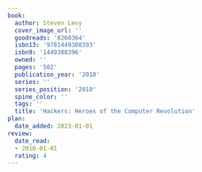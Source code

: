 ```yaml
---
book:
  author: Steven Levy
  cover_image_url: ''
  goodreads: '8260364'
  isbn13: '9781449388393'
  isbn9: '1449388396'
  owned: ''
  pages: '502'
  publication_year: '2010'
  series: ''
  series_position: '2010'
  spine_color: ''
  tags: ''
  title: 'Hackers: Heroes of the Computer Revolution'
plan:
  date_added: 2023-01-01
review:
  date_read:
  - 2016-01-01
  rating: 4
---
```

